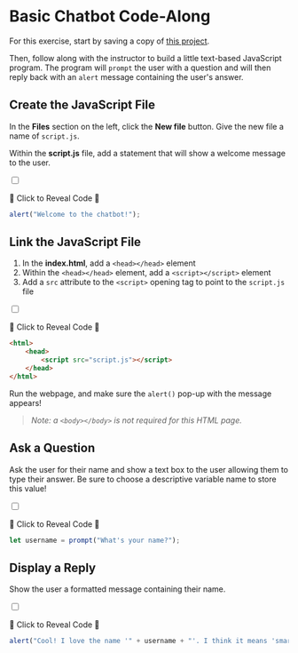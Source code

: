 # Basic Chatbot Code-Along
For this exercise, start by saving a copy of [this project](https://vscodeedu.com/T8NQGeg71xRk84ycSHvW).

Then, follow along with the instructor to build a little text-based JavaScript program. The program will `prompt` the user with a question and will then reply back with an `alert` message containing the user's answer.

## Create the JavaScript File
In the **Files** section on the left, click the **New file** button. Give the new file a name of `script.js`.

Within the **script.js** file, add a statement that will show a welcome message to the user.

<input type="checkbox" id="reveal1" class="reveal-checkbox" />

<label for="reveal1" class="reveal-label">👀 Click to Reveal Code 👀</label>

```js
alert("Welcome to the chatbot!");
```

## Link the JavaScript File
1. In the **index.html**, add a `<head></head>` element
1. Within the `<head></head>` element, add a `<script></script>` element
1. Add a `src` attribute to the `<script>` opening tag to point to the `script.js` file

<input type="checkbox" id="reveal2" class="reveal-checkbox" />

<label for="reveal2" class="reveal-label">👀 Click to Reveal Code 👀</label>

```html
<html>
    <head>
        <script src="script.js"></script>
    </head>
</html>
```

Run the webpage, and make sure the `alert()` pop-up with the message appears!

>_Note: a `<body></body>` is not required for this HTML page._

## Ask a Question
Ask the user for their name and show a text box to the user allowing them to type their answer. Be sure to choose a descriptive variable name to store this value!

<input type="checkbox" id="reveal3" class="reveal-checkbox" />

<label for="reveal3" class="reveal-label">👀 Click to Reveal Code 👀</label>

```js
let username = prompt("What's your name?");
```

## Display a Reply
Show the user a formatted message containing their name.

<input type="checkbox" id="reveal4" class="reveal-checkbox" />

<label for="reveal4" class="reveal-label">👀 Click to Reveal Code 👀</label>

```js
alert("Cool! I love the name '" + username + "'. I think it means 'smart.'");
```

